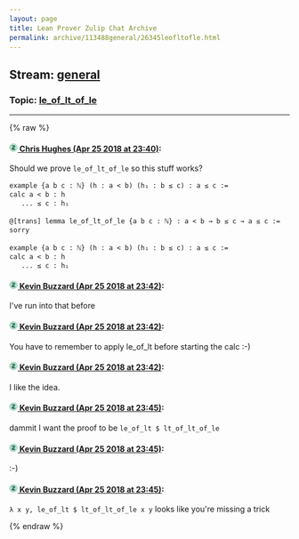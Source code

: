 ```yaml
---
layout: page
title: Lean Prover Zulip Chat Archive 
permalink: archive/113488general/26345leofltofle.html
---
```


## Stream: [general](index.html)
### Topic: [le_of_lt_of_le](26345leofltofle.html)

---


{% raw %}
#### [![Click to go to Zulip](../../assets/img/zulip2.png) Chris Hughes (Apr 25 2018 at 23:40)](https://leanprover.zulipchat.com/#narrow/stream/113488-general/topic/le_of_lt_of_le/near/125693526):
Should we prove `le_of_lt_of_le` so this stuff works?
```lean
example {a b c : ℕ} (h : a < b) (h₁ : b ≤ c) : a ≤ c :=
calc a < b : h 
   ... ≤ c : h₁ 

@[trans] lemma le_of_lt_of_le {a b c : ℕ} : a < b → b ≤ c → a ≤ c := sorry

example {a b c : ℕ} (h : a < b) (h₁ : b ≤ c) : a ≤ c :=
calc a < b : h 
   ... ≤ c : h₁ 
```

#### [![Click to go to Zulip](../../assets/img/zulip2.png) Kevin Buzzard (Apr 25 2018 at 23:42)](https://leanprover.zulipchat.com/#narrow/stream/113488-general/topic/le_of_lt_of_le/near/125693595):
I've run into that before

#### [![Click to go to Zulip](../../assets/img/zulip2.png) Kevin Buzzard (Apr 25 2018 at 23:42)](https://leanprover.zulipchat.com/#narrow/stream/113488-general/topic/le_of_lt_of_le/near/125693597):
You have to remember to apply le_of_lt before starting the calc :-)

#### [![Click to go to Zulip](../../assets/img/zulip2.png) Kevin Buzzard (Apr 25 2018 at 23:42)](https://leanprover.zulipchat.com/#narrow/stream/113488-general/topic/le_of_lt_of_le/near/125693605):
I like the idea.

#### [![Click to go to Zulip](../../assets/img/zulip2.png) Kevin Buzzard (Apr 25 2018 at 23:45)](https://leanprover.zulipchat.com/#narrow/stream/113488-general/topic/le_of_lt_of_le/near/125693695):
dammit I want the proof to be `le_of_lt $ lt_of_lt_of_le`

#### [![Click to go to Zulip](../../assets/img/zulip2.png) Kevin Buzzard (Apr 25 2018 at 23:45)](https://leanprover.zulipchat.com/#narrow/stream/113488-general/topic/le_of_lt_of_le/near/125693696):
:-)

#### [![Click to go to Zulip](../../assets/img/zulip2.png) Kevin Buzzard (Apr 25 2018 at 23:45)](https://leanprover.zulipchat.com/#narrow/stream/113488-general/topic/le_of_lt_of_le/near/125693709):
`λ x y, le_of_lt $ lt_of_lt_of_le x y` looks like you're missing a trick


{% endraw %}
